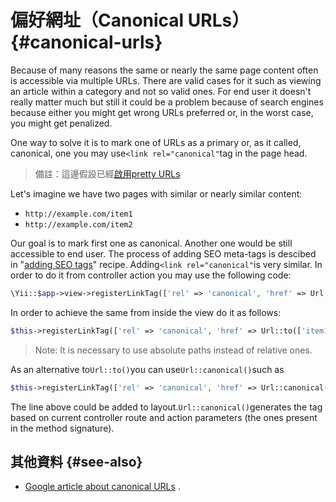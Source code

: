 # 偏好網址（Canonical URLs） {#canonical-urls}

Because of many reasons the same or nearly the same page content often is accessible via multiple URLs. There are valid cases for it such as viewing an article within a category and not so valid ones. For end user it doesn't really matter much but still it could be a problem because of search engines because either you might get wrong URLs preferred or, in the worst case, you might get penalized.

One way to solve it is to mark one of URLs as a primary or, as it called, canonical, one you may use`<link rel="canonical"`tag in the page head.

> 備註：這邊假設已經[啟用pretty URLs](/enable-pretty-urls.md)

Let's imagine we have two pages with similar or nearly similar content:

* `http://example.com/item1`
* `http://example.com/item2`

Our goal is to mark first one as canonical. Another one would be still accessible to end user. The process of adding SEO meta-tags is descibed in "[adding SEO tags](https://yii2-cookbook.readthedocs.io/adding-seo-tags/)" recipe. Adding`<link rel="canonical"`is very similar. In order to do it from controller action you may use the following code:

```php
\Yii::$app->view->registerLinkTag(['rel' => 'canonical', 'href' => Url::to(['item1'], true)]);
```

In order to achieve the same from inside the view do it as follows:

```php
$this->registerLinkTag(['rel' => 'canonical', 'href' => Url::to(['item1'], true)]);
```

> Note: It is necessary to use absolute paths instead of relative ones.

As an alternative to`Url::to()`you can use`Url::canonical()`such as

```php
$this->registerLinkTag(['rel' => 'canonical', 'href' => Url::canonical()]);
```

The line above could be added to layout.`Url::canonical()`generates the tag based on current controller route and action parameters \(the ones present in the method signature\).

## 其他資料 {#see-also}

* [Google article about canonical URLs](https://support.google.com/webmasters/answer/139066?hl=en)
  .



